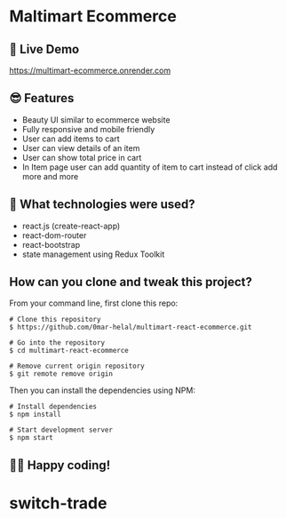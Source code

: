 # Maltimart Ecommerce

## 📌 Live Demo
https://multimart-ecommerce.onrender.com

## 😎 Features

- Beauty UI similar to ecommerce website
- Fully responsive and mobile friendly
- User can add items to cart
- User can view details of an item
- User can show total price in cart
- In Item page user can add quantity of item to cart instead of click add more and more 

## 🚀 What technologies were used?

- react.js (create-react-app)
- react-dom-router
- react-bootstrap
- state management using Redux Toolkit

## How can you clone and tweak this project?

From your command line, first clone this repo:

```
# Clone this repository
$ https://github.com/0mar-helal/multimart-react-ecommerce.git

# Go into the repository
$ cd multimart-react-ecommerce

# Remove current origin repository
$ git remote remove origin

```

Then you can install the dependencies using NPM:

```
# Install dependencies
$ npm install

# Start development server
$ npm start
```
👨‍💻 Happy coding!
---
# switch-trade
